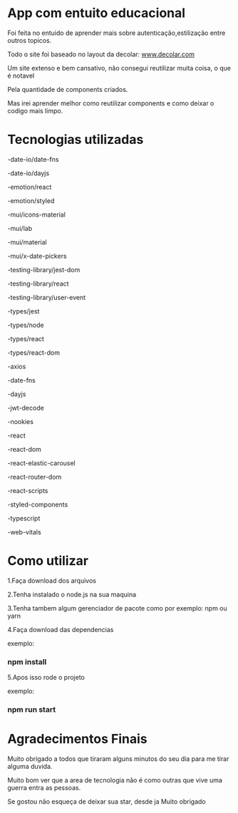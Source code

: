 # App com entuito educacional

Foi feita no entuido de aprender mais sobre autenticação,estilização entre outros topicos.

Todo o site foi baseado no layout da decolar: www.decolar.com

Um site extenso e bem cansativo, não consegui reutilizar muita coisa, o que é notavel 

Pela quantidade de components criados.

Mas irei aprender melhor como reutilizar components e como deixar o codigo mais limpo.

# Tecnologias utilizadas

-date-io/date-fns

-date-io/dayjs

-emotion/react

-emotion/styled

-mui/icons-material

-mui/lab

-mui/material

-mui/x-date-pickers

-testing-library/jest-dom

-testing-library/react

-testing-library/user-event

-types/jest

-types/node

-types/react

-types/react-dom

-axios

-date-fns

-dayjs

-jwt-decode

-nookies

-react

-react-dom

-react-elastic-carousel

-react-router-dom

-react-scripts

-styled-components

-typescript

-web-vitals

# Como utilizar

1.Faça download dos arquivos

2.Tenha instalado o node.js na sua maquina

3.Tenha tambem algum gerenciador de pacote como por exemplo: npm ou yarn

4.Faça download das dependencias 

exemplo: 
<h3>npm install</h3>

5.Apos isso rode o projeto 

exemplo: 
<h3>npm run start</h3>

# Agradecimentos Finais

Muito obrigado a todos que tiraram alguns minutos do seu dia para me tirar alguma duvida.

Muito bom ver que a area de tecnologia não é como outras que vive uma guerra entra as pessoas.

Se gostou não esqueça de deixar sua star, desde ja Muito obrigado
